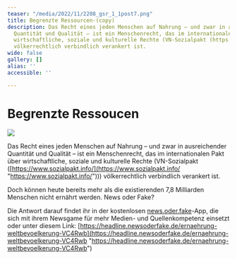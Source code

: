 ```yaml
---
teaser: "/media/2022/11/2208_gsr_1_1post7.png"
title: Begrenzte Ressourcen-(copy)
description: Das Recht eines jeden Menschen auf Nahrung – und zwar in ausreichender
  Quantität und Qualität – ist ein Menschenrecht, das im internationalen Pakt über
  wirtschaftliche, soziale und kulturelle Rechte (VN-Sozialpakt (https://www.sozialpakt.info/))
  völkerrechtlich verbindlich verankert ist.
wide: false
gallery: []
alias: ''
accessible: ''

---
```

# Begrenzte Ressoucen

![](/media/2022/11/2208_gsr_1_1post7.png)

Das Recht eines jeden Menschen auf Nahrung – und zwar in ausreichender Quantität und Qualität – ist ein Menschenrecht, das im internationalen Pakt über wirtschaftliche, soziale und kulturelle Rechte (VN-Sozialpakt ([https://www.sozialpakt.info/](https://www.sozialpakt.info/ "https://www.sozialpakt.info/"))) völkerrechtlich verbindlich verankert ist.

Doch können heute bereits mehr als die existierenden 7,8 Milliarden Menschen nicht ernährt werden. News oder Fake?

Die Antwort darauf findet ihr in der kostenlosen [news.oder.fake](https://www.facebook.com/newsoderfake)-App, die sich mit ihrem Newsgame für mehr Medien- und Quellenkompetenz einsetzt oder unter diesem Link: [https://headline.newsoderfake.de/ernaehrung-weltbevoelkerung-VC4Rwb](https://headline.newsoderfake.de/ernaehrung-weltbevoelkerung-VC4Rwb "https://headline.newsoderfake.de/ernaehrung-weltbevoelkerung-VC4Rwb") 